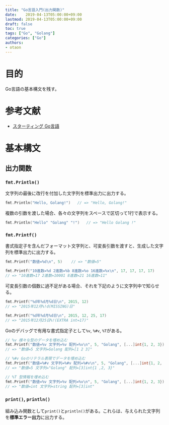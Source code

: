 ```yaml
---
title: "Go言語入門(出力関数)"
date:    2019-04-13T05:00:00+09:00
lastmod: 2019-04-13T05:00:00+09:00
draft: false
toc: true
tags: ["Go", "Golang"]
categories: ["Go"]
authors:
- otaon
---
```


# 目的
Go言語の基本構文を残す。

# 参考文献
- [スターティング Go言語](https://www.shoeisha.co.jp/book/detail/9784798142418)

# 基本構文
## 出力関数
### `fmt.Println()`
文字列の最後に改行を付加した文字列を標準出力に出力する。

```go
fmt.Println("Hello, Golang!")	// => "Hello, Golang!"
```

複数の引数を渡した場合、各々の文字列をスペースで区切って1行で表示する。

```go
fmt.Println("Hello" "Golang" "!")	// => "Hello Golang !"
```

### `fmt.Printf()`
書式指定子を含んだフォーマット文字列と、可変長引数を渡すと、生成した文字列を標準出力に出力する。

```go
fmt.Printf("数値=%d\n", 5)	// => "数値=5"
```

```go
fmt.Printf("10進数=%d 2進数=%b 8進数=%o 16進数=%x\n", 17, 17, 17, 17)
// => "10進数=17 2進数=10001 8進数=21 16進数=11"
```

可変長引数の個数に過不足がある場合、それを下記のように文字列中で知らせる。

```go
fmt.Printf("%d年%d月%d日\n", 2015, 12)
// => "2015年12月%!d(MISSING)日"

fmt.Printf("%d年%d月%d日\n", 2015, 12, 25, 17)
// => "2015年12月25日%!(EXTRA int=17)"
```

Goのデバッグで有用な書式指定子として`%v`, `%#v`, `%T`がある。

```go
// %v 様々な型のデータを埋め込む
fmt.Printf("数値=%v 文字列=%v 配列=%v\n", 5, "Golang", [...]int{1, 2, 3})
// => "数値=5 文字列=Golang 配列=[1 2 3]"

// %#v Goのリテラル表現でデータを埋め込む
fmt.Printf("数値=%#v 文字列=%#v 配列=%#v\n", 5, "Golang", [...]int{1, 2, 3})
// => "数値=5 文字列="Golang" 配列=[3]int{1 ,2, 3}"

// %T 型情報を埋め込む
fmt.Printf("数値=%v 文字列=%v 配列=%v\n", 5, "Golang", [...]int{1, 2, 3})
// => "数値=int 文字列=string 配列=[3]int"
```

### `print()`, `println()`
組み込み関数として`print()`と`println()`がある。これらは、与えられた文字列を**標準エラー出力**に出力する。
